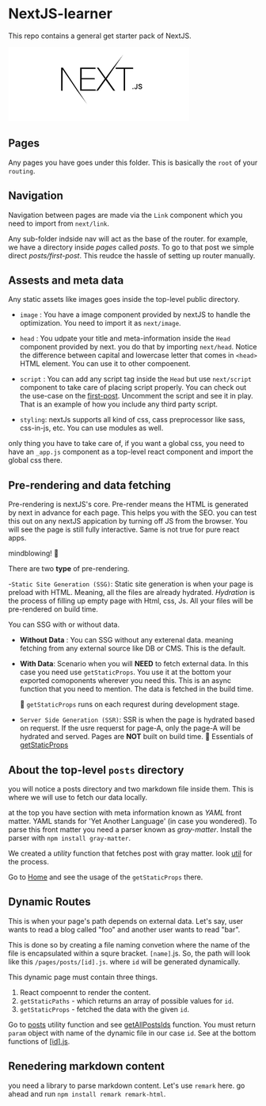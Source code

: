 # NextJS-learner

This repo contains a general get starter pack of NextJS.

![nextJslogo](/public/images/Nextjs-logo.jpg)

## Pages

Any pages you have goes under this folder. This is basically the `root` of your `routing`.

## Navigation

Navigation between pages are made via the `Link` component which you need to import from `next/link`.

Any sub-folder indside nav will act as the base of the router. for example, we have a directory inside _pages_ called _posts_. To go to that post we simple direct _posts/first-post_. This reudce the hassle of setting up router manually.

## Assests and meta data

Any static assets like images goes inside the top-level public directory.

- `image` : You have a image component provided by nextJS to handle the optimization. You need to import it as `next/image`.

- `head` : You udpate your title and meta-information inside the `Head` component provided by next. you do that by importing `next/head`. Notice the difference between capital and lowercase letter that comes in `<head>` HTML element. You can use it to other compoenent.
- `script` : You can add any script tag inside the `Head` but use `next/script` component to take care of placing script properly. You can check out the use-case on the [first-post](pages/posts/first-post.js). Uncomment the script and see it in play. That is an example of how you include any third party script.
- `styling`: nextJs supports all kind of css, cass preprocessor like sass, css-in-js, etc. You can use modules as well.

only thing you have to take care of, if you want a global css, you need to have an `_app.js` component as a top-level react component and import the global css there.

## Pre-rendering and data fetching

Pre-rendering is nextJS's core. Pre-render means the HTML is generated by next in advance for each page. This helps you with the SEO. you can test this out on any nextJS appication by turning off JS from the browser. You will see the page is still fully interactive. Same is not true for pure react apps.

mindblowing! 🤯

There are two **type** of pre-rendering.

-`Static Site Generation (SSG)`: Static site generation is when your page is preload with HTML. Meaning, all the files are already hydrated. _Hydration_ is the process of filling up empty page with Html, css, Js. All your files will be pre-rendered on build time.

You can SSG with or without data.

- **Without Data** : You can SSG without any exterenal data. meaning fetching from any external source like DB or CMS. This is the default.
- **With Data**: Scenario when you will **NEED** to fetch external data. In this case you need use `getStaticProps`. You use it at the bottom your exported comoponents wherever you need this. This is an async function that you need to mention. The data is fetched in the build time.

  📝 `getStaticProps` runs on each requrest during development stage.

- `Server Side Generation (SSR)`: SSR is when the page is hydrated based on requerst. If the usre requerst for page-A, only the page-A will be hydrated and served. Pages are **NOT** built on build time.
  🔗 Essentials of [getStaticProps](https://nextjs.org/docs/basic-features/data-fetching/get-static-props)

## About the top-level `posts` directory

you will notice a posts directory and two markdown file inside them. This is where we will use to fetch our data locally.

at the top you have section with meta information known as _YAML_ front matter. YAML stands for 'Yet Another Language' (in case you wondered). To parse this front matter you need a parser known as _gray-matter_. Install the parser with `npm install gray-matter`.

We created a _utility_ function that fetches post with gray matter. look [util](utils/posts.js) for the process.

Go to [Home](pages/index.js) and see the usage of the `getStaticProps` there.

## Dynamic Routes

This is when your page's path depends on external data. Let's say, user wants to read a blog called "foo" and another user wants to read "bar".

This is done so by creating a file naming convetion where the name of the file is encapsulated within a squre bracket. `[name]`.js. So, the path will look like this `/pages/posts/[id].js`. where `id` will be generated dynamically.

This dynamic page must contain three things.

1. React compoennt to render the content.
2. `getStaticPaths` - which returns an array of possible values for `id`.
3. `getStaticProps` - fetched the data with the given `id`.

Go to [posts](utils/posts.js) utility function and see [getAllPostsIds](utils/posts.js#37) function. You must return `param` object with name of the dynamic file in our case `id`. See at the bottom functions of [[id].js](pages/posts/[id].js).

## Renedering markdown content

you need a library to parse markdown content. Let's use `remark` here. go ahead and run `npm install remark remark-html`.
